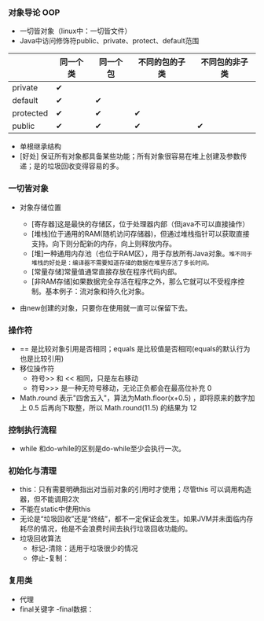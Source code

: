 ### 对象导论  OOP
- 一切皆对象（linux中：一切皆文件）
- Java中访问修饰符public、private、protect、default范围
 
 |       |同一个类  |同一个包|不同的包的子类 |不同包的非子类|
 |---|---|---|---|---|
 |  private|✔| | |
 | default |✔|✔|
 |protected|✔|✔|✔| |
 |public|✔|✔|✔|✔|

- 单根继承结构
 - [好处] 保证所有对象都具备某些功能；所有对象很容易在堆上创建及参数传递；是的垃圾回收变得容易的多。
 
 
 ### 一切皆对象
- 对象存储位置
    - [寄存器]这是最快的存储区，位于处理器内部（但java不可以直接操作） 
    - [堆栈]位于通用的RAM(随机访问存储器)，但通过堆栈指针可以获取直接支持。向下则分配新的内存，向上则释放内存。
    - [堆]一种通用内存池（也位于RAM区），用于存放所有Java对象。`堆不同于堆栈的好处是：编译器不需要知道存储的数据在堆里存活了多长时间。`
    - [常量存储]常量值通常直接存放在程序代码内部。
    - [非RAM存储]如果数据完全存活在程序之外，那么它就可以不受程序控制。基本例子：流对象和持久化对象。
 
- 由new创建的对象，只要你在使用就一直可以保留下去。
 
 
 ### 操作符
- == 是比较对象引用是否相同；equals 是比较值是否相同(equals的默认行为也是比较引用)
- 移位操作符
    - 符号>> 和 << 相同，只是左右移动
    - 符号>>> 是一种无符号移动，无论正负都会在最高位补充 0
- Math.round 表示"四舍五入"，算法为Math.floor(x+0.5) ，即将原来的数字加上 0.5 后再向下取整，所以 Math.round(11.5) 的结果为 12
 
 
 ### 控制执行流程
- while 和do-while的区别是do-while至少会执行一次。
 
 
  
 ### 初始化与清理
 - this：只有需要明确指出对当前对象的引用时才使用；尽管this 可以调用构造器，但不能调用2次
 - 不能在static中使用this
 - 无论是“垃圾回收”还是“终结”，都不一定保证会发生。如果JVM并未面临内存耗尽的情况，他是不会浪费时间去执行垃圾回收功能的。
 - 垃圾回收算法
     - 标记-清除：适用于垃圾很少的情况
     - 停止-复制：
 
 ### 复用类
 -  代理
 - final关键字
    -final数据： 
    
 
 
 
 
 
 
 
 
 
 
 
 
 
 
 
 
 
 
 
 
 
 
 
 